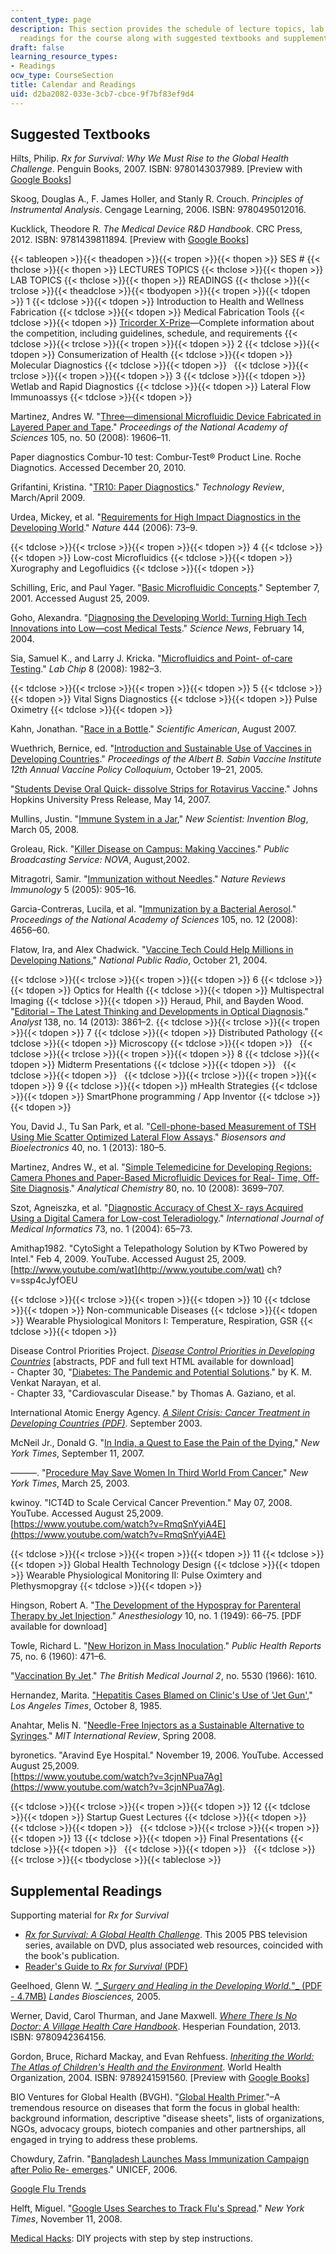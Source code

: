 ```yaml
---
content_type: page
description: This section provides the schedule of lecture topics, lab topics, and
  readings for the course along with suggested textbooks and supplementary readings.
draft: false
learning_resource_types:
- Readings
ocw_type: CourseSection
title: Calendar and Readings
uid: d2ba2082-033e-3cb7-cbce-9f7bf83ef9d4
---
```

## Suggested Textbooks

Hilts, Philip. *Rx for Survival: Why We Must Rise to the Global Health Challenge*. Penguin Books, 2007. ISBN: 9780143037989. \[Preview with [Google Books](http://books.google.com/books?id=C5q5-8m80LoC&printsec=frontcover)\]

Skoog, Douglas A., F. James Holler, and Stanly R. Crouch. *Principles of Instrumental Analysis*. Cengage Learning, 2006. ISBN: 9780495012016.

Kucklick, Theodore R. *The Medical Device R&D Handbook*. CRC Press, 2012. ISBN: 9781439811894. \[Preview with [Google Books](http://books.google.com/books?id=_zDx7xAM6ccC&printsec=frontcover)\]

{{< tableopen >}}{{< theadopen >}}{{< tropen >}}{{< thopen >}}
SES #
{{< thclose >}}{{< thopen >}}
LECTURES TOPICS
{{< thclose >}}{{< thopen >}}
LAB TOPICS
{{< thclose >}}{{< thopen >}}
READINGS
{{< thclose >}}{{< trclose >}}{{< theadclose >}}{{< tbodyopen >}}{{< tropen >}}{{< tdopen >}}
1
{{< tdclose >}}{{< tdopen >}}
Introduction to Health and Wellness Fabrication
{{< tdclose >}}{{< tdopen >}}
Medical Fabrication Tools
{{< tdclose >}}{{< tdopen >}}
[Tricorder X-Prize](https://www.xprize.org/prizes/tricorder)—Complete information about the competition, including guidelines, schedule, and requirements
{{< tdclose >}}{{< trclose >}}{{< tropen >}}{{< tdopen >}}
2
{{< tdclose >}}{{< tdopen >}}
Consumerization of Health
{{< tdclose >}}{{< tdopen >}}
Molecular Diagnostics
{{< tdclose >}}{{< tdopen >}}
 
{{< tdclose >}}{{< trclose >}}{{< tropen >}}{{< tdopen >}}
3
{{< tdclose >}}{{< tdopen >}}
Wetlab and Rapid Diagnostics
{{< tdclose >}}{{< tdopen >}}
Lateral Flow Immunoassys
{{< tdclose >}}{{< tdopen >}}

Martinez, Andres W. "[Three—dimensional Microfluidic Device Fabricated in Layered Paper and Tape](http://dx.doi.org/10.1073/pnas.0810903105)." *Proceedings of the National Academy of Sciences* 105, no. 50 (2008): 19606–11.

Paper diagnostics Combur-10 test: Combur-Test® Product Line. Roche Diagnotics. Accessed December 20, 2010.

Grifantini, Kristina. "[TR10: Paper Diagnostics](https://www.technologyreview.com/technology/tr10-paper-diagnostics/)." *Technology Review*, March/April 2009.

Urdea, Mickey, et al. "[Requirements for High Impact Diagnostics in the Developing World](http://dx.doi.org/10.1038/nature05448)." *Nature* 444 (2006): 73–9.

{{< tdclose >}}{{< trclose >}}{{< tropen >}}{{< tdopen >}}
4
{{< tdclose >}}{{< tdopen >}}
Low-cost Microfluidics
{{< tdclose >}}{{< tdopen >}}
Xurography and Legofluidics
{{< tdclose >}}{{< tdopen >}}

Schilling, Eric, and Paul Yager. "[Basic Microfluidic Concepts](http://faculty.washington.edu/yagerp/microfluidicstutorial/basicconcepts/basicconcepts.htm)." September 7, 2001. Accessed August 25, 2009.

Goho, Alexandra. "[Diagnosing the Developing World: Turning High Tech Innovations into Low—cost Medical Tests](https://www.sciencenews.org/article/diagnosing-developing-world)." *Science News*, February 14, 2004.

Sia, Samuel K., and Larry J. Kricka. "[Microfluidics and Point- of-care Testing](http://dx.doi.org/10.1039/b817915h)." *Lab Chip* 8 (2008): 1982–3.

{{< tdclose >}}{{< trclose >}}{{< tropen >}}{{< tdopen >}}
5
{{< tdclose >}}{{< tdopen >}}
Vital Signs Diagnostics
{{< tdclose >}}{{< tdopen >}}
Pulse Oximetry
{{< tdclose >}}{{< tdopen >}}

Kahn, Jonathan. "[Race in a Bottle](http://www.scientificamerican.com/article/race-in-a-bottle/)." *Scientific American*, August 2007.

Wuethrich, Bernice, ed. "[Introduction and Sustainable Use of Vaccines in Developing Countries](http://www.gatesfoundation.org/Media-Center/Press-Releases/2005/09/Sabin-Vaccine-Institute-Receives-150000-Grant)." *Proceedings of the Albert B. Sabin Vaccine Institute 12th Annual Vaccine Policy Colloquium*, October 19–21, 2005.

"[Students Devise Oral Quick- dissolve Strips for Rotavirus Vaccine](https://www.eurekalert.org/pub_releases/2007-05/jhu-sdo051407.php)." Johns Hopkins University Press Release, May 14, 2007.

Mullins, Justin. "[Immune System in a Jar](http://www.newscientist.com/blog/invention/2008/03/immune-system-in-jar.html)," *New Scientist: Invention Blog*, March 05, 2008.

Groleau, Rick. "[Killer Disease on Campus: Making Vaccines](http://www.pbs.org/wgbh/nova/body/making-vaccines.html)." *Public Broadcasting Service: NOVA*, August,2002.

Mitragotri, Samir. "[Immunization without Needles](http://dx.doi.org/10.1038/nri1728)." *Nature Reviews Immunology* 5 (2005): 905–16.

Garcia-Contreras, Lucila, et al. "[Immunization by a Bacterial Aerosol](http://dx.doi.org/10.1073/pnas.0800043105)." *Proceedings of the National Academy of Sciences* 105, no. 12 (2008): 4656–60.

Flatow, Ira, and Alex Chadwick. "[Vaccine Tech Could Help Millions in Developing Nations](http://www.npr.org/templates/story/story.php?storyId=4120487)," *National Public Radio*, October 21, 2004.

{{< tdclose >}}{{< trclose >}}{{< tropen >}}{{< tdopen >}}
6
{{< tdclose >}}{{< tdopen >}}
Optics for Health
{{< tdclose >}}{{< tdopen >}}
Multispectral Imaging
{{< tdclose >}}{{< tdopen >}}
Heraud, Phil, and Bayden Wood. "[Editorial – The Latest Thinking and Developments in Optical Diagnosis](http://dx.doi.org/10.1039/C3AN90052E)." *Analyst* 138, no. 14 (2013): 3861–2.
{{< tdclose >}}{{< trclose >}}{{< tropen >}}{{< tdopen >}}
7
{{< tdclose >}}{{< tdopen >}}
Distributed Pathology
{{< tdclose >}}{{< tdopen >}}
Microscopy
{{< tdclose >}}{{< tdopen >}}
 
{{< tdclose >}}{{< trclose >}}{{< tropen >}}{{< tdopen >}}
8
{{< tdclose >}}{{< tdopen >}}
Midterm Presentations
{{< tdclose >}}{{< tdopen >}}
 
{{< tdclose >}}{{< tdopen >}}
 
{{< tdclose >}}{{< trclose >}}{{< tropen >}}{{< tdopen >}}
9
{{< tdclose >}}{{< tdopen >}}
mHealth Strategies
{{< tdclose >}}{{< tdopen >}}
SmartPhone programming / App Inventor
{{< tdclose >}}{{< tdopen >}}

You, David J., Tu San Park, et al. "[Cell-phone-based Measurement of TSH Using Mie Scatter Optimized Lateral Flow Assays](http://dx.doi.org/10.1016/j.bios.2012.07.014)." *Biosensors and Bioelectronics* 40, no. 1 (2013): 180–5.

Martinez, Andres W., et al. "[Simple Telemedicine for Developing Regions: Camera Phones and Paper-Based Microfluidic Devices for Real- Time, Off-Site Diagnosis](http://dx.doi.org/10.1021/ac800112r)." *Analytical Chemistry* 80, no. 10 (2008): 3699–707.

Szot, Agneiszka, et al. "[Diagnostic Accuracy of Chest X- rays Acquired Using a Digital Camera for Low-cost Teleradiology](http://dx.doi.org/10.1016/j.ijmedinf.2003.10.002)." *International Journal of Medical Informatics* 73, no. 1 (2004): 65–73.

Amithap1982. "CytoSight a Telepathology Solution by KTwo Powered by Intel." Feb 4, 2009. YouTube. Accessed August 25, 2009. [http://www.youtube.com/wat](http://www.youtube.com/wat) ch?v=ssp4cJyfOEU

{{< tdclose >}}{{< trclose >}}{{< tropen >}}{{< tdopen >}}
10
{{< tdclose >}}{{< tdopen >}}
Non-communicable Diseases
{{< tdclose >}}{{< tdopen >}}
Wearable Physiological Monitors I: Temperature, Respiration, GSR
{{< tdclose >}}{{< tdopen >}}

Disease Control Priorities Project. [*Disease Control Priorities in Developing Countries*](https://www.dcp-3.org/sites/default/files/dcp2/DCPFM.pdf) \[abstracts, PDF and full text HTML available for download\]    
\- Chapter 30, "[Diabetes: The Pandemic and Potential Solutions](https://www.ncbi.nlm.nih.gov/books/NBK11777/)." by K. M. Venkat Narayan, et al.    
\- Chapter 33, "Cardiovascular Disease." by Thomas A. Gaziano, et al.

International Atomic Energy Agency. [*A Silent Crisis: Cancer Treatment in Developing Countries (PDF)*](https://inis.iaea.org/search/search.aspx?orig_q=RN:35024620). September 2003.

McNeil Jr., Donald G. "[In India, a Quest to Ease the Pain of the Dying](http://www.nytimes.com/2007/09/11/health/11pain.html?pagewanted=all&_r=0)," *New York Times*, September 11, 2007.

———. "[Procedure May Save Women In Third World From Cancer](http://www.nytimes.com/2003/03/25/health/procedure-may-save-women-in-third-world-from-cancer.html)," *New York Times*, March 25, 2003.

kwinoy. "ICT4D to Scale Cervical Cancer Prevention." May 07, 2008. YouTube. Accessed August 25,2009.    
[https://www.youtube.com/watch?v=RmqSnYyiA4E](https://www.youtube.com/watch?v=RmqSnYyiA4E)

{{< tdclose >}}{{< trclose >}}{{< tropen >}}{{< tdopen >}}
11
{{< tdclose >}}{{< tdopen >}}
Global Health Technology Design
{{< tdclose >}}{{< tdopen >}}
Wearable Physiological Monitoring II: Pulse Oximtery and Plethysmopgray
{{< tdclose >}}{{< tdopen >}}

Hingson, Robert A. "[The Development of the Hypospray for Parenteral Therapy by Jet Injection](https://pubmed.ncbi.nlm.nih.gov/18123044/)." *Anesthesiology* 10, no. 1 (1949): 66–75. \[PDF available for download\]

Towle, Richard L. "[New Horizon in Mass Inoculation](http://www.jstor.org/stable/4590834)." *Public Health Reports* 75, no. 6 (1960): 471–6.

"[Vaccination By Jet](http://ncbi.nlm.nih.gov/pmc/articles/PMC1944519/)." *The British Medical Journal 2*, no. 5530 (1966): 1610.

Hernandez, Marita. ["Hepatitis Cases Blamed on Clinic's Use of 'Jet Gun'](http://articles.latimes.com/1985-10-08/local/me-15327_1_injection-gun)," *Los Angeles Times*, October 8, 1985.

Anahtar, Melis N. "[Needle-Free Injectors as a Sustainable Alternative to Syringes](http://web.mit.edu/mitir/2008/spring/needle.html)." *MIT International Review*, Spring 2008.

byronetics. "Aravind Eye Hospital." November 19, 2006. YouTube. Accessed August 25,2009.    
[https://www.youtube.com/watch?v=3cjnNPua7Ag](https://www.youtube.com/watch?v=3cjnNPua7Ag).

{{< tdclose >}}{{< trclose >}}{{< tropen >}}{{< tdopen >}}
12
{{< tdclose >}}{{< tdopen >}}
Startup Guest Lectures
{{< tdclose >}}{{< tdopen >}}
 
{{< tdclose >}}{{< tdopen >}}
 
{{< tdclose >}}{{< trclose >}}{{< tropen >}}{{< tdopen >}}
13
{{< tdclose >}}{{< tdopen >}}
Final Presentations
{{< tdclose >}}{{< tdopen >}}
 
{{< tdclose >}}{{< tdopen >}}
 
{{< tdclose >}}{{< trclose >}}{{< tbodyclose >}}{{< tableclose >}}

## Supplemental Readings

Supporting material for *Rx for Survival*

- [*Rx for Survival: A Global Health Challenge*](http://www.pbs.org/wgbh/rxforsurvival/index.html). This 2005 PBS television series, available on DVD, plus associated web resources, coincided with the book's publication.
- [Reader's Guide to *Rx for Survival* (PDF)](http://www-tc.pbs.org/wgbh/rxforsurvival/pdf/Rx_PenguinReadGuide.pdf)

Geelhoed, Glenn W. [*"\_Surgery and Healing in the Developing World.*"\_ (PDF - 4.7MB)](http://www.dartmouth-hitchcock.org/dhmc-internet-upload/file_collection/geelhoed_surgery.pdf) *Landes Biosciences,* 2005.

Werner, David, Carol Thurman, and Jane Maxwell. [*Where There Is No Doctor: A Village Health Care Handbook*](http://store.hesperian.org/HB/prod/B010R.html). Hesperian Foundation, 2013. ISBN: 9780942364156.

Gordon, Bruce, Richard Mackay, and Evan Rehfuess. [*Inheriting the World: The Atlas of Children's Health and the Environment*](http://www.who.int/ceh/publications/atlas/en/). World Health Organization, 2004. ISBN: 9789241591560. \[Preview with [Google Books](http://books.google.com/books?id=Kd38N3odqJMC&printsec=frontcover)\]

BIO Ventures for Global Health (BVGH). "[Global Health Primer](https://bvgh.org/global-health-primer/)."–A tremendous resource on diseases that form the focus in global health: background information, descriptive "disease sheets", lists of organizations, NGOs, advocacy groups, biotech companies and other partnerships, all engaged in trying to address these problems.

Chowdury, Zafrin. "[Bangladesh Launches Mass Immunization Campaign after Polio Re- emerges](http://www.unicef.org/infobycountry/bangladesh_33390.html)." UNICEF, 2006.

[Google Flu Trends](http://www.google.org/flutrends/us/#US)

Helft, Miguel. "[Google Uses Searches to Track Flu's Spread](http://www.nytimes.com/2008/11/12/technology/internet/12flu.html?_r=0)." *New York Times*, November 11, 2008.

[Medical Hacks](http://hackaday.com/category/medical-hacks/): DIY projects with step by step instructions.